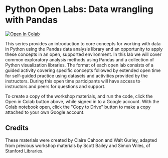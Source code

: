 # Python Open Labs: Data wrangling with Pandas

[![Open In Colab](https://colab.research.google.com/assets/colab-badge.svg)](https://colab.research.google.com/github/NCSU-Libraries/data-viz-workshops/blob/master/Python_Open_Labs/Exploratory_analysis_and_visualization_with_Pandas/Python_Open_Labs_Week3.ipynb)

This series provides an introduction to core concepts for working with data in Python using the Pandas data analysis library and an opportunity to apply these concepts in an open, supported environment. In this lab we will cover common exploratory analysis methods using Pandas and a collection of Python visualization libraries. The format of each open lab consists of a guided activity covering specific concepts followed by extended open time for self-guided practice using datasets and activities provided by the instructors. During this open time participants will have access to instructors and peers for questions and support.

To create a copy of the workshop materials, and run the code, click the Open in Colab button above, while signed in to a Google account. With the Colab notebook open, click the "Copy to Drive" button to make a copy attached to your own Google account.

## Credits

These materials were created by Claire Cahoon and Walt Gurley, adapted from previous workshop materials by Scott Bailey and Simon Wiles, of Stanford Libraries.
